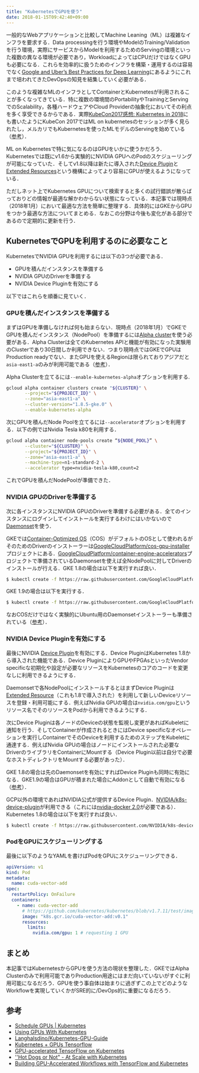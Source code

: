 ```yaml
---
title: "KubernetesでGPUを使う"
date: 2018-01-15T09:42:40+09:00
---
```


一般的なWebアプリケーションと比較してMachine Leaning（ML）は複雑なインフラを要求する．Data processingを行う環境やModelのTraining/Validationを行う環境，実際にサービスからModelを利用するためのServingの環境といった複数の異なる環境が必要であり，WorkloadによってはCPUだけではなくGPUも必要になる．これらを効率的に扱うためのインフラを構築・運用するのは容易でなく[Google and Uber’s Best Practices for Deep Learning](https://medium.com/intuitionmachine/google-and-ubers-best-practices-for-deep-learning-58488a8899b6)にあるようにこれまで培われてきたDevOpsの知見を結集していく必要がある．

このような複雑なMLのインフラとしてContainerとKubernetesが利用されることが多くなってきている．特に複数の環境間のPortabilityやTrainingとServingでのScalability，各種ハードウェアやCloud Providerの抽象化においてその利点を多く享受できるからである．実際[KubeCon2017感想: Kubernetes in 2018]((https://medium.com/@deeeet/kubecon2017%E6%84%9F%E6%83%B3-kubernetes-2018-7cf4280d435b))にも書いたようにKubeCon 2017ではML on kubernetesのセッションが多く見られたし，メルカリでもKubernetesを使ったMLモデルのServingを始めている（[参考](http://tech.mercari.com/entry/2017/12/02/093000)）．

ML on Kubernetesで特に気になるのはGPUをいかに使うかだろう．Kubernetesでは既にv1.6から実験的にNVIDIA GPUへのPodのスケジューリングが可能になっていた．そしてv1.8以降は新たに導入された[Device Plugin]( https://kubernetes.io/docs/concepts/cluster-administration/device-plugins/)と[Extended Resources](https://kubernetes.io/docs/concepts/configuration/manage-compute-resources-container/#extended-resources)という機構によってより容易にGPUが使えるようになっている．

ただしネット上でKubernetes GPUについて検索すると多くの試行錯誤が散らばっておりどの情報が最適な解かわからない状態になっている．本記事では現時点（2018年1月）において最適な方法を簡単に整理する．具体的にはGKEからGPUをつかう最適な方法についてまとめる．なおこの分野は今後も変化がある部分であるので定期的に更新を行う．

## KubernetesでGPUを利用するのに必要なこと

KubernetesでNVIDIA GPUを利用するには以下の3つが必要である．

- GPUを積んだインスタンスを準備する
- NVIDIA GPUのDriverを準備する
- NVIDIA Device Pluginを有効にする

以下ではこれらを順番に見ていく．

### GPUを積んだインスタンスを準備する

まずはGPUを準備しなければ何も始まらない．現時点（2018年1月）でGKEでGPUを積んだインスタンス（NodePool）を準備するには[Alpha cluster](https://cloud.google.com/kubernetes-engine/docs/concepts/alpha-clusters)を使う必要がある．Alpha Clusterは全てのKubernetes APIと機能が有効になった実験用のClusterであり30日間しか利用できない．つまり現時点ではGKEでGPUはProduction readyでない．またGPUを使えるRegionは限られておりアジアだと`asia-east1-a`のみが利用可能である（[参考](https://cloud.google.com/compute/docs/gpus/)）．

Alpha Clusterを立てるには`--enable-kubernetes-alpha`オプションを利用する.

```bash
gcloud alpha container clusters create "${CLUSTER}" \
       --project="${PROJECT_ID}" \
       --zone="asia-east1-a" \
       --cluster-version="1.8.5-gke.0" \
       --enable-kubernetes-alpha 
```

次にGPUを積んだNode Poolを立てるには`--accelerator`オプションを利用する．以下の例ではNvidia Tesla k80を利用する．

```bash
gcloud alpha container node-pools create “${NODE_POOL}” \
       --cluster="${CLUSTER}" \
       --project="${PROJECT_ID}" \
       --zone="asia-east1-a" \
       --machine-type=n1-standard-2 \
       --accelerator type=nvidia-tesla-k80,count=2 
```

これでGPUを積んだNodePoolが準備できた．

### NVIDIA GPUのDriverを準備する

次に各インスタンスにNVIDIA GPUのDriverを準備する必要がある．全てのインスタンスにログインしてインストールを実行するわけにはいかないので[Daemonset](https://kubernetes.io/docs/concepts/workloads/controllers/daemonset/)を使う．

GKEでは[Container-Optimized OS](https://cloud.google.com/container-optimized-os/)（COS）がデフォルトのOSとして使われるがそのためのDriverのインストーラーは[GoogleCloudPlatform/cos-gpu-installer](https://github.com/GoogleCloudPlatform/cos-gpu-installer)プロジェクトにある．[GoogleCloudPlatform/container-engine-accelerators](https://github.com/GoogleCloudPlatform/container-engine-accelerators)プロジェクトで準備されているDaemonsetを使えば全NodePoolに対してDriverのインストールが行える．GKE 1.8の場合は以下を実行すれば良い．

```bash
$ kubectl create -f https://raw.githubusercontent.com/GoogleCloudPlatform/container-engine-accelerators/k8s-1.8/device-plugin-daemonset.yaml
```

GKE 1.9の場合は以下を実行する．

```bash
$ kubectl create -f https://raw.githubusercontent.com/GoogleCloudPlatform/container-engine-accelerators/k8s-1.9/daemonset.yaml
```

なおCOSだけではなく実験的にUbuntu用のDaemonsetインストーラーも準備されている（[参考](https://github.com/GoogleCloudPlatform/container-engine-accelerators/blob/master/nvidia-driver-installer/ubuntu/daemonset.yaml)）．

### NVIDIA Device Pluginを有効にする

最後にNVIDIA [Device Plugin](https://kubernetes.io/docs/concepts/cluster-administration/device-plugins/)を有効にする．Device PluginはKubernetes 1.8から導入された機能である．Device PluginによりGPUやFPGAsといったVendor specificな初期化や設定が必要なリソースをKubernetesのコアのコードを変更なしに利用できるようにする．

Daemonsetで各NodePoolにインストールするとはまずDevice Pluginは[Extended Resource](https://kubernetes.io/docs/concepts/configuration/manage-compute-resources-container/#extended-resources)（これも1.8で導入された）を利用して新しいDeviceリソースを登録・利用可能にする．例えばNvidia GPUの場合は`nvidia.com/gpu`というリソース名でそのリソースをPodから利用できるようにする．

次にDevice Pluginは各ノードのDeviceの状態を監視し変更があればKubeletに通知を行う．そしてContainerが作成されるときにはDevice specificなオペレーションを実行しContainerでそのDeviceを利用するためのステップをKubeletに通達する．例えばNvidia GPUの場合はノードにインストールされた必要なDriverのライブラリをContainerにMountする（Device Plugin以前は自分で必要なホストディレクトリをMountする必要があった）．

GKE 1.8の場合は先のDaemonsetを有効にすればDevice Pluginも同時に有効になる．GKE1.9の場合はGPUが積まれた場合にAddonとして自動で有効になる（[参考](https://github.com/GoogleCloudPlatform/container-engine-accelerators/tree/master/cmd/nvidia_gpu)）．

GCP以外の環境であればNVIDIA公式が提供するDevice Plugin．[NVIDIA/k8s-device-plugin](https://github.com/NVIDIA/k8s-device-plugin)が利用できる（これには[nvidia-docker 2.0](https://github.com/NVIDIA/nvidia-docker)が必要である）．Kubernetes 1.8の場合は以下を実行すれば良い．

```bash
$ kubectl create -f https://raw.githubusercontent.com/NVIDIA/k8s-device-plugin/v1.8/nvidia-device-plugin.yml
```

### PodをGPUにスケジューリングする

最後に以下のようなYAMLを書けばPodをGPUにスケジューリングできる．

```yaml
apiVersion: v1
kind: Pod
metadata:
  name: cuda-vector-add
spec:
  restartPolicy: OnFailure
  containers:
    - name: cuda-vector-add
      # https://github.com/kubernetes/kubernetes/blob/v1.7.11/test/images/nvidia-cuda/Dockerfile
      image: "k8s.gcr.io/cuda-vector-add:v0.1"
      resources:
        limits:
          nvidia.com/gpu: 1 # requesting 1 GPU
```

## まとめ

本記事ではKubernetesからGPUを使う方法の現状を整理した．GKEではAlpha Clusterのみで利用可能でありProduction用途にはまだ向いていないがすぐに利用可能になるだろう．GPUを使う事自体は始まりに過ぎずこの上でどのようなWorkflowを実現していくかがSRE的に/DevOps的に重要になるだろう．

## 参考

- [Schedule GPUs | Kubernetes](https://kubernetes.io/docs/tasks/manage-gpus/scheduling-gpus/)
- [Using GPUs With Kubernetes](https://engineering.bitnami.com/articles/using-gpus-with-kubernetes.html)
- [Langhalsdino/Kubernetes-GPU-Guide](https://github.com/Langhalsdino/Kubernetes-GPU-Guide)
- [Kubernetes + GPUs  Tensorflow](https://medium.com/intuitionmachine/kubernetes-gpus-tensorflow-8696232862ca)
- [GPU-accelerated TensorFlow on Kubernetes](https://www.oreilly.com/ideas/gpu-accelerated-tensorflow-on-kubernetes)
- [''Hot Dogs or Not" - At Scale with Kubernetes](https://www.youtube.com/watch?v=R3dVF5wWz-g&list=PLj6h78yzYM2P-3-xqvmWaZbbI1sW-ulZb&index=175)
- [Building GPU-Accelerated Workflows with TensorFlow and Kubernetes](https://www.youtube.com/watch?v=OZSA5hmkb0o&index=174&list=PLj6h78yzYM2P-3-xqvmWaZbbI1sW-ulZb)
